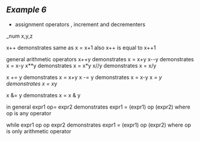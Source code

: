 ##  ***Example 6***

* assignment operators , increment and decrementers

_num x,y,z

x++ demonstrates same as x = x+1 also x++ is equal to x++1

general arithmetic operators
x++y demonstrates x = x+y
x--y demonstrates x = x-y
x**y demonstrates x = x*y
x//y demonstrates x = x/y

x += y demonstrates x = x+y
x -= y demonstrates x = x-y
x *= y demonstrates x = x*y

x &= y demonstrates x = x & y

in general expr1 op= expr2 demonstrates expr1 = (expr1) op (expr2) where op is any operator

while expr1 op op expr2 demonstrates expr1 = (expr1) op (expr2) where op is only arithmetic operator
